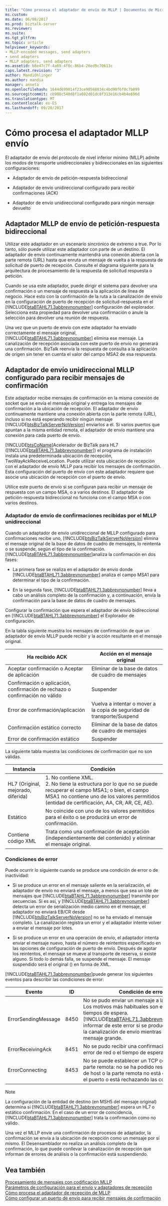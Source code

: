 ```yaml
---
title: "Cómo procesa el adaptador de envío de MLLP | Documentos de Microsoft"
ms.custom: 
ms.date: 06/08/2017
ms.prod: biztalk-server
ms.reviewer: 
ms.suite: 
ms.tgt_pltfrm: 
ms.topic: article
helpviewer_keywords:
- MLLP-encoded messages, send adapters
- send adapters
- MLLP adapters, send adapters
ms.assetid: b8e47c7f-4a69-4f0c-86b4-26ed9c70613c
caps.latest.revision: "3"
author: MandiOhlinger
ms.author: mandia
manager: anneta
ms.openlocfilehash: 1644d699014f23ce90568034c4bd90f6f0c7b099
ms.sourcegitcommit: cb908c540d8f1a692d01dc8f313e16cb4b4e696d
ms.translationtype: MT
ms.contentlocale: es-ES
ms.lasthandoff: 09/20/2017
---
```

# <a name="mllp-send-adapter-processing"></a>Cómo procesa el adaptador MLLP envío
El adaptador de envío del protocolo de nivel inferior mínimo (MLLP) admite los modos de transporte unidireccionales y bidireccionales en las siguientes configuraciones:  
  
-   Adaptador de envío de petición-respuesta bidireccional  
  
-   Adaptador de envío unidireccional configurado para recibir confirmaciones (ACK)  
  
-   Adaptador de envío unidireccional configurado para ningún mensaje devuelto  
  
## <a name="two-way-solicit-response-send-mllp-adapter"></a>Adaptador MLLP de envío de petición-respuesta bidireccional  
 Utilizar este adaptador en un escenario sincrónico de extremo a true. Por lo tanto, sólo puede utilizar este adaptador con parte de un destino. El adaptador de envío continuamente mantendrá una conexión abierta con la parte remota (URL) hasta que enruta un mensaje de vuelta a la respuesta de solicitud de puerto de recepción. Consulte el diagrama siguiente para la arquitectura de procesamiento de la respuesta de solicitud respuesta o petición.  
  
 Cuando se usa este adaptador, puede dirigir el sistema para devolver una confirmación o un mensaje de respuesta a la aplicación de línea de negocio. Hace esto con la confirmación de la ruta a la canalización de envío en la configuración de puerto de recepción de solicitud-respuesta en el [!INCLUDE[btaBTAHL71.3abbrevnonumber](../../includes/btabtahl71-3abbrevnonumber-md.md)] configuración del explorador. Selecciona esta propiedad para devolver una confirmación o anule la selección para devolver una reunión de respuesta.  
  
 Una vez que un puerto de envío con este adaptador ha enviado correctamente el mensaje original, [!INCLUDE[btaBTAHL71.3abbrevnonumber](../../includes/btabtahl71-3abbrevnonumber-md.md)] elimina ese mensaje. La canalización de recepción asociada con este puerto de envío no generará una confirmación. BizTalk reenvía la respuesta de consulta a la aplicación de origen sin tener en cuenta el valor del campo MSA2 de esa respuesta.  
  
## <a name="one-way-send-mllp-adapter-configured-to-receive-acks"></a>Adaptador de envío unidireccional MLLP configurado para recibir mensajes de confirmación  
 Este adaptador recibe mensajes de confirmación en la misma conexión de socket que se envía el mensaje original y entrega los mensajes de confirmación a la ubicación de recepción. El adaptador de envío continuamente mantiene una conexión abierta con la parte remota (URL), incluso si no está esperando recibir ningún mensaje [!INCLUDE[btsBizTalkServerNoVersion](../../includes/btsbiztalkservernoversion-md.md)] enviarlos a él. Si varios puertos que apuntan a la misma entidad remota, el adaptador de envío mantiene una conexión para cada puerto de envío.  
  
 [!INCLUDE[btsCoName](../../includes/btsconame-md.md)]Acelerador de BizTalk para HL7 ([!INCLUDE[btaBTAHL71.3abbrevnonumber](../../includes/btabtahl71-3abbrevnonumber-md.md)]) el programa de instalación instala una predeterminada ubicación de recepción, TwoWayAckReceiveLocation. Puede utilizar esta ubicación de recepción con el adaptador de envío MLLP para recibir los mensajes de confirmación. Esta configuración del puerto de envío con este adaptador requiere que asocie una ubicación de recepción con el puerto de envío.  
  
 Utilice este puerto de envío si se configuran para recibir un mensaje de respuesta con un campo MSA, o a varios destinos. El adaptador de petición-respuesta bidireccional no funciona con el campo MSA o con varios destinos.  
  
### <a name="acknowledgments-received-by-the-one-way-mllp-send-adapter"></a>Adaptador de envío de confirmaciones recibidas por el MLLP unidireccional  
 Cuando un adaptador de envío unidireccional de MLLP configurado para confirmaciones recibe uno, [!INCLUDE[btsBizTalkServerNoVersion](../../includes/btsbiztalkservernoversion-md.md)] elimina el mensaje original de la base de datos de cuadro de mensajes, lo reintenta o se suspende, según el tipo de la confirmación. [!INCLUDE[btaBTAHL71.3abbrevnonumber](../../includes/btabtahl71-3abbrevnonumber-md.md)]analiza la confirmación en dos fases:  
  
-   La primera fase se realiza en el adaptador de envío donde [!INCLUDE[btaBTAHL71.3abbrevnonumber](../../includes/btabtahl71-3abbrevnonumber-md.md)] analiza el campo MSA1 para determinar el tipo de la confirmación.  
  
-   En la segunda fase, [!INCLUDE[btaBTAHL71.3abbrevnonumber](../../includes/btabtahl71-3abbrevnonumber-md.md)] lleva a cabo un análisis completo de la confirmación y, a continuación, envía la confirmación para la base de datos de cuadro de mensajes.  
  
 Configurar la confirmación que espera el adaptador de envío bidireccional en [!INCLUDE[btaBTAHL71.3abbrevnonumber](../../includes/btabtahl71-3abbrevnonumber-md.md)] el Explorador de configuración.  
  
 En la tabla siguiente muestra los mensajes de confirmación de que un adaptador de envío MLLP puede recibir y la acción resultante en el mensaje original.  
  
|Ha recibido ACK|Acción en el mensaje original|  
|------------------|------------------------------------|  
|Aceptar confirmación o Aceptar de aplicación|Eliminar de la base de datos de cuadro de mensajes|  
|Confirmación o aplicación, confirmación de rechazo o confirmación no válido|Suspender|  
|Error de confirmación/aplicación|Vuelva a intentar o mover a la copia de seguridad de transporte/Suspend|  
|Confirmación estático correcto|Eliminar de la base de datos de cuadro de mensajes|  
|Error de confirmación estático|Suspender|  
  
 La siguiente tabla muestra las condiciones de confirmación que no son válidas.  
  
|Instancia|Condición|  
|--------------|---------------|  
|HL7 (Original, mejorado, diferida)|1.  No contiene XML.<br />2.  No tiene la estructura por lo que no se puede recuperar el campo MSA1; o bien, el campo MSA1 no contiene uno de los valores permitidos (entidad de certificación, AA, CR, AR, CE, AE).|  
|Estático|No coincide con uno de los valores permitidos para el éxito o se producirá un error de confirmación.|  
|Contiene código XML|Trata como una confirmación de aceptación (independientemente del contenido) y eliminar el mensaje original.|  
  
### <a name="error-conditions"></a>Condiciones de error  
 Puede ocurrir lo siguiente cuando se produce una condición de error o de inactividad:  
  
-   Si se produce un error en el mensaje saliente en la serialización, el adaptador de envío no enviará el mensaje, a menos que sea un lote de mensajes que [!INCLUDE[btaBTAHL71.3abbrevnonumber](../../includes/btabtahl71-3abbrevnonumber-md.md)] transmite por secuencias. Si es así, y [!INCLUDE[btaBTAHL71.3abbrevnonumber](../../includes/btabtahl71-3abbrevnonumber-md.md)] detecta un error de serialización medio camino en el mensaje, el adaptador no enviará EB/CR desde [!INCLUDE[btsBizTalkServerNoVersion](../../includes/btsbiztalkservernoversion-md.md)] no se ha enviado el mensaje completo. La canalización registra un error y el adaptador intente volver a enviar el mensaje por lotes.  
  
-   Si se produce un error en una operación de envío, el adaptador intenta enviar el mensaje nuevo, hasta el número de reintentos especificado en las opciones de configuración de puerto de envío. Después de agotar los reintentos, el mensaje se mueve al transporte de reserva, si existe alguno. Si todo lo demás falla, se suspende el mensaje. El mensaje suspendido será el original () en forma de XML.  
  
 [!INCLUDE[btaBTAHL71.3abbrevnonumber](../../includes/btabtahl71-3abbrevnonumber-md.md)]puede generar los siguientes eventos para describir las condiciones de error:  
  
|Evento|ID|Condición de error|  
|-----------|--------|---------------------|  
|ErrorSendingMessage|8450|No se pudo enviar un mensaje a la parte remota. Los motivos más habituales son errores de red o tiempos de espera. [!INCLUDE[btaBTAHL71.3abbrevnonumber](../../includes/btabtahl71-3abbrevnonumber-md.md)]puede informar de este error si se produce un error en la canalización de envío mientras se serializa un mensaje grande.|  
|ErrorReceivingAck|8451|No se pudo recibir una confirmación, debido a error de red o el tiempo de espera.|  
|ErrorConnecting|8453|No se puede establecer un TCP conectarse a la parte remota: no se ha podido resolver el nombre de host o la parte remota no está escuchando en el puerto o está rechazando las conexiones.|  
  
> [!NOTE]
>  La configuración de la entidad de destino (en MSH5 del mensaje original) determina si [!INCLUDE[btaBTAHL71.3abbrevnonumber](../../includes/btabtahl71-3abbrevnonumber-md.md)] espera un HL7 o estático confirmación. En el caso de un error de coincidencia, [!INCLUDE[btaBTAHL71.3abbrevnonumber](../../includes/btabtahl71-3abbrevnonumber-md.md)] trata la confirmación como no válido.  
  
 Una vez el MLLP envíe una confirmación de procesos de adaptador, la confirmación se envía a la ubicación de recepción como un mensaje por sí mismo. El Desensamblador no realiza un análisis completo de la confirmación, lo que puede conllevar la canalización de recepción que informan de errores de análisis o la confirmación está suspendiendo.  
  
## <a name="see-also"></a>Vea también  
 [Procesamiento de mensajes con codificación MLLP](../../adapters-and-accelerators/accelerator-hl7/processing-mllp-encoded-messages.md)   
 [Parámetros de configuración para el envío y adaptadores de recepción](../../adapters-and-accelerators/accelerator-hl7/configuration-parameters-for-send-and-receive-adapters.md)   
 [Cómo procesa el adaptador de recepción de MLLP](../../adapters-and-accelerators/accelerator-hl7/mllp-receive-adapter-processing.md)   
 [Cómo configurar un puerto de envío para recibir mensajes de confirmación](../../adapters-and-accelerators/accelerator-hl7/setting-up-a-send-port-for-receiving-acks.md)